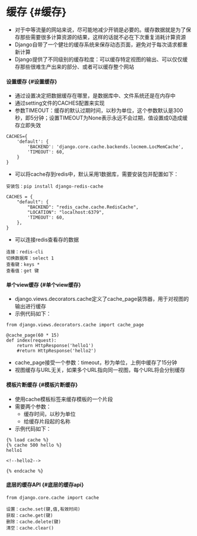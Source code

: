 # 缓存 {#缓存}

* 对于中等流量的网站来说，尽可能地减少开销是必要的。缓存数据就是为了保存那些需要很多计算资源的结果，这样的话就不必在下次重复消耗计算资源
* Django自带了一个健壮的缓存系统来保存动态页面，避免对于每次请求都重新计算
* Django提供了不同级别的缓存粒度：可以缓存特定视图的输出、可以仅仅缓存那些很难生产出来的部分、或者可以缓存整个网站

#### 设置缓存 {#设置缓存}

* 通过设置决定把数据缓存在哪里，是数据库中、文件系统还是在内存中
* 通过setting文件的CACHES配置来实现
* 参数TIMEOUT：缓存的默认过期时间，以秒为单位，这个参数默认是300秒，即5分钟；设置TIMEOUT为None表示永远不会过期，值设置成0造成缓存立即失效

```
CACHES={
    'default': {
        'BACKEND': 'django.core.cache.backends.locmem.LocMemCache',
        'TIMEOUT': 60,
    }
}
```

* 可以将cache存到redis中，默认采用1数据库，需要安装包并配置如下：

```
安装包：pip install django-redis-cache

CACHES = {
    "default": {
        "BACKEND": "redis_cache.cache.RedisCache",
        "LOCATION": "localhost:6379",
        'TIMEOUT': 60,
    },
}
```

* 可以连接redis查看存的数据

```
连接：redis-cli
切换数据库：select 1
查看键：keys *
查看值：get 键
```

#### 单个view缓存 {#单个view缓存}

* django.views.decorators.cache定义了cache\_page装饰器，用于对视图的输出进行缓存
* 示例代码如下：

```
from django.views.decorators.cache import cache_page

@cache_page(60 * 15)
def index(request):
    return HttpResponse('hello1')
    #return HttpResponse('hello2')

```

* cache\_page接受一个参数：timeout，秒为单位，上例中缓存了15分钟
* 视图缓存与URL无关，如果多个URL指向同一视图，每个URL将会分别缓存

#### 模板片断缓存 {#模板片断缓存}

* 使用cache模板标签来缓存模板的一个片段
* 需要两个参数：
  * 缓存时间，以秒为单位
  * 给缓存片段起的名称
* 示例代码如下：

```
{% load cache %}
{% cache 500 hello %}
hello1

<!--hello2-->

{% endcache %}
```

#### 底层的缓存API {#底层的缓存api}

```
from django.core.cache import cache

设置：cache.set(键,值,有效时间)
获取：cache.get(键)
删除：cache.delete(键)
清空：cache.clear()
```



  


